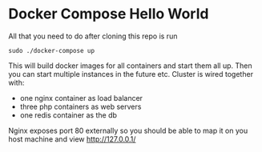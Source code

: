 # Docker Compose Hello World 

All that you need to do after cloning this repo is run

    sudo ./docker-compose up

This will build docker images for all containers and start them all up. Then you can start multiple instances in the future etc. Cluster is wired together with:
- one nginx container as load balancer
- three php containers as web servers
- one redis container as the db
 
Nginx exposes port 80 externally so you should be able to map it on you host machine and view http://127.0.0.1/
    
    
